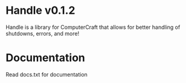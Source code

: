 # Handle v0.1.2
Handle is a library for ComputerCraft that allows for better handling of shutdowns, errors, and more!

# Documentation
Read docs.txt for documentation
